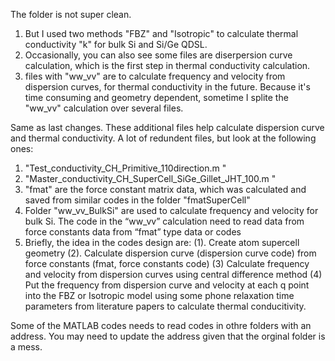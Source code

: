 The folder is not super clean. 
1. But I used two methods "FBZ" and "Isotropic" to calculate thermal conductivity "k" for bulk Si and Si/Ge QDSL. 
2. Occasionally, you can also see some files are diserpersion curve calculation, which is the first step in thermal conductivity calculation.
3. files with "ww_vv" are to calculate frequency and velocity from dispersion curves, for thermal conductivity in the future. Because it's time consuming and geometry dependent, sometime I splite the "ww_vv" calculation over several files.

Same as last changes. These additional files help calculate dispersion curve and thermal conductivity.
A lot of redundent files, but look at the following ones:
1. "Test_conductivity_CH_Primitive_110direction.m	"
2. "Master_conductivity_CH_SuperCell_SiGe_Gillet_JHT_100.m	"
3. "fmat" are the force constant matrix data, which was calculated and saved from similar codes in the folder "fmatSuperCell"
4. Folder "ww_vv_BulkSi" are used to calculate frequency and velocity for bulk Si. The code in the “ww_vv” calculation need to read data from force constants data from “fmat” type data or codes
5. Briefly, the idea in the codes design are:
	(1). Create atom supercell geometry
              (2). Calculate dispersion curve (dispersion curve code) from force constants (fmat, force constants code)
              (3) Calculate frequency and velocity from dispersion curves using central difference method
              (4) Put the frequency from dispersion curve and velocity at each q point into the FBZ or Isotropic model using some phone relaxation time parameters from literature papers to calculate thermal conducitivity. 

Some of the MATLAB codes needs to read codes in othre folders with an address. You may need to update the address given that the orginal folder is a mess.
